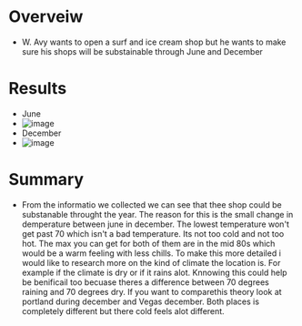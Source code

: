 # Overveiw
- W. Avy wants to open a surf and ice cream shop but he wants to make sure his shops will be substainable through June and December
# Results
* June
* ![image](https://user-images.githubusercontent.com/107455101/204174572-438d4f99-1a71-47af-91b8-a354498e652b.png)
* December 
* ![image](https://user-images.githubusercontent.com/107455101/204174628-c9406d8f-2c8e-406e-8130-194b9539686b.png)
# Summary
- From the informatio we collected we can see that thee shop could be substanable throught the year. The reason for this is the small change in demperature between june in december. The lowest temperature won't get past 70 which isn't a bad temperature. Its not too cold and not too hot. The max you can get for both of them are in the mid 80s which would be a warm feeling with less chills. To make this more detailed i would like to research more on the kind of climate the location is. For example if the climate is dry or if it rains alot. Knnowing this could help be benificail too becuase theres a difference between 70 degrees raining and 70 degrees dry. If you want to comparethis theory look at portland during december and Vegas december. Both places is completely different but there cold feels alot different. 
